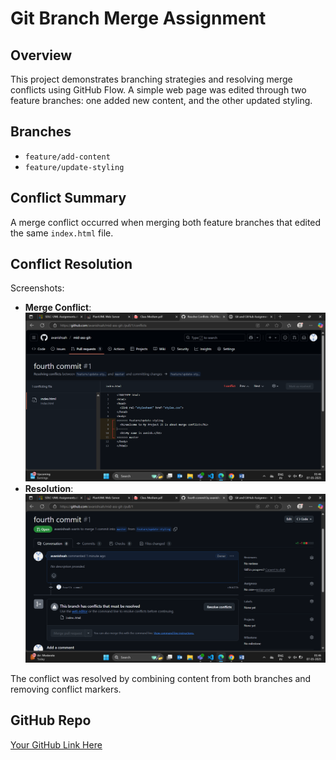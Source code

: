 # Git Branch Merge Assignment

## Overview
This project demonstrates branching strategies and resolving merge conflicts using GitHub Flow. A simple web page was edited through two feature branches: one added new content, and the other updated styling.

## Branches
- `feature/add-content`
- `feature/update-styling`

## Conflict Summary
A merge conflict occurred when merging both feature branches that edited the same `index.html` file.

## Conflict Resolution
Screenshots:
- **Merge Conflict**: ![Merge Conflict](./merge_conflict_log.png)
- **Resolution**: ![Conflict Resolution](./conf_res_log.png)

The conflict was resolved by combining content from both branches and removing conflict markers.

## GitHub Repo
[Your GitHub Link Here](https://github.com/avanishsah/mid-ass-git-)
